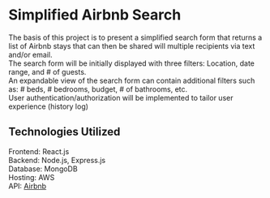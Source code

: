 # Simplified Airbnb Search

The basis of this project is to present a simplified search form that returns a list of Airbnb stays that can then be shared will multiple recipients via text and/or email.  
The search form will be initially displayed with three filters: Location, date range, and # of guests.  
An expandable view of the search form can contain additional filters such as: # beds, # bedrooms, budget, # of bathrooms, etc.  
User authentication/authorization will be implemented to tailor user experience (history log)  
  
## Technologies Utilized
Frontend: React.js  
Backend: Node.js, Express.js  
Database: MongoDB  
Hosting: AWS  
API: [Airbnb](https://rapidapi.com/DataCrawler/api/airbnb19/)
